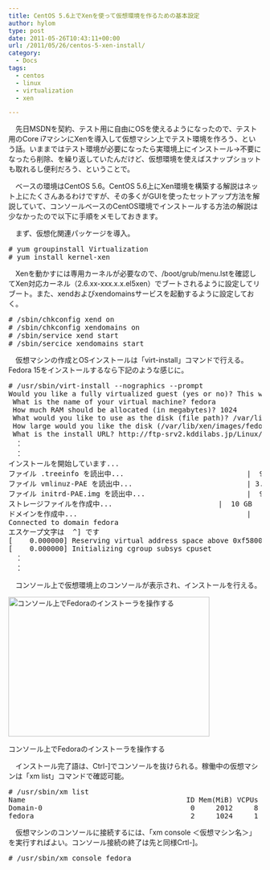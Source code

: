 ```yaml
---
title: CentOS 5.6上でXenを使って仮想環境を作るための基本設定
author: hylom
type: post
date: 2011-05-26T10:43:11+00:00
url: /2011/05/26/centos-5-xen-install/
category:
  - Docs
tags:
  - centos
  - linux
  - virtualization
  - xen

---
```

　先日MSDNを契約、テスト用に自由にOSを使えるようになったので、テスト用のCore i7マシンにXenを導入して仮想マシン上でテスト環境を作ろう、という話。いままではテスト環境が必要になったら実環境上にインストール→不要になったら削除、を繰り返していたんだけど、仮想環境を使えばスナップショットも取れるし便利だろう、ということで。

　ベースの環境はCentOS 5.6。CentOS 5.6上にXen環境を構築する解説はネット上にたくさんあるわけですが、その多くがGUIを使ったセットアップ方法を解説していて、コンソールベースのCentOS環境でインストールする方法の解説は少なかったので以下に手順をメモしておきます。

　まず、仮想化関連パッケージを導入。

<pre># yum groupinstall Virtualization
# yum install kernel-xen
</pre>

　Xenを動かすには専用カーネルが必要なので、/boot/grub/menu.lstを確認してXen対応カーネル（2.6.xx-xxx.x.x.el5xen）でブートされるように設定してリブート。また、xendおよびxendomainsサービスを起動するように設定しておく。

<pre># /sbin/chkconfig xend on
# /sbin/chkconfig xendomains on
# /sbin/service xend start
# /sbin/sercice xendomains start
</pre>

　仮想マシンの作成とOSインストールは「virt-install」コマンドで行える。Fedora 15をインストールするなら下記のような感じに。

<pre># /usr/sbin/virt-install --nographics --prompt
Would you like a fully virtualized guest (yes or no)? This will allow you to run unmodified operating systems. no
 What is the name of your virtual machine? fedora
 How much RAM should be allocated (in megabytes)? 1024
 What would you like to use as the disk (file path)? /var/lib/xen/images/fedora.img
 How large would you like the disk (/var/lib/xen/images/fedora.img) to be (in gigabytes)? 10
 What is the install URL? http://ftp-srv2.kddilabs.jp/Linux/distributions/fedora/releases/15/Fedora/i386/os/
　：
　：
インストールを開始しています...
ファイル .treeinfo を読出中...                             |  906 B     00:00
ファイル vmlinuz-PAE を読出中...                           | 3.7 MB     00:00     TA
ファイル initrd-PAE.img を読出中...                        |  94 MB     00:40     TA
ストレージファイルを作成中...                         |  10 GB     00:00
ドメインを作成中...                                        |    0 B     00:04
Connected to domain fedora
エスケープ文字は  ^] です
[    0.000000] Reserving virtual address space above 0xf5800000
[    0.000000] Initializing cgroup subsys cpuset
　：
　：
</pre>

　コンソール上で仮想環境上のコンソールが表示され、インストールを行える。

<div id="attachment_1392" style="width: 410px" class="wp-caption aligncenter">
  <a href="/img/blog/2011/05/xen_f15_inst.png"><img src="/img/blog/2011/05/xen_f15_inst-400x278.png" alt="コンソール上でFedoraのインストーラを操作する" title="コンソール上でFedoraのインストーラを操作する" width="400" height="278" class="size-medium wp-image-1392" srcset="/img/blog/2011/05/xen_f15_inst-400x278.png 400w, /img/blog/2011/05/xen_f15_inst.png 757w" sizes="(max-width: 400px) 100vw, 400px" /></a>
  
  <p class="wp-caption-text">
    コンソール上でFedoraのインストーラを操作する
  </p>
</div>

　インストール完了語は、Ctrl-]でコンソールを抜けられる。稼働中の仮想マシンは「xm list」コマンドで確認可能。

<pre># /usr/sbin/xm list
Name                                      ID Mem(MiB) VCPUs State   Time(s)
Domain-0                                   0     2012     8 r-----    780.4
fedora                                     2     1024     1 -b----      9.9
</pre>

　仮想マシンのコンソールに接続するには、「xm console ＜仮想マシン名＞」を実行すればよい。コンソール接続の終了は先と同様Crtl-]。

<pre># /usr/sbin/xm console fedora
</pre>
